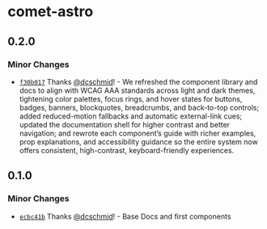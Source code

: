 # comet-astro

## 0.2.0

### Minor Changes

- [`f30b017`](https://github.com/dcschmid/comet-astro/commit/f30b0175a638f1203dd74ed2cf58db8c2c9d0339) Thanks [@dcschmid](https://github.com/dcschmid)! - We refreshed the component library and docs to align with WCAG AAA standards across light and dark themes, tightening color palettes, focus rings, and hover states for buttons, badges, banners, blockquotes, breadcrumbs, and back-to-top controls; added reduced-motion fallbacks and automatic external-link cues; updated the documentation shell for higher contrast and better navigation; and rewrote each component’s guide with richer examples, prop explanations, and accessibility guidance so the entire system now offers consistent, high-contrast, keyboard-friendly experiences.

## 0.1.0

### Minor Changes

- [`ecbc41b`](https://github.com/dcschmid/comet-astro/commit/ecbc41b2c71feb3d5b87f081c4096fa335c7815f) Thanks [@dcschmid](https://github.com/dcschmid)! - Base Docs and first components
